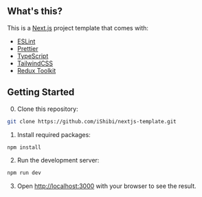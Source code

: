 ## What's this?

This is a [Next.js](https://nextjs.org/) project template that comes with:

- [ESLint](https://eslint.org/)
- [Prettier](https://prettier.io/)
- [TypeScript](https://www.typescriptlang.org/)
- [TailwindCSS](https://tailwindcss.com/)
- [Redux Toolkit](https://redux-toolkit.js.org/)

## Getting Started

0. Clone this repository:

```bash
git clone https://github.com/iShibi/nextjs-template.git
```

1. Install required packages:

```bash
npm install
```

2. Run the development server:

```bash
npm run dev
```

3. Open [http://localhost:3000](http://localhost:3000) with your browser to see the result.
